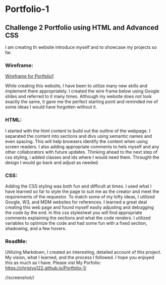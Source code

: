 # Portfolio-1

## Challenge 2 Portfolio using HTML and Advanced CSS

I am creating th website introduce myself and to showcase my projects so far.



### Wireframe:

[Wireframe for Portfolio1](/assets/images/Google%20Slide%20Mockup.png)

While creating this website, I have been to utilize many new skills and implement them appropriately.  I created the wire frame below using Google slides and referred to it many times.  Although my website does not look exactly the same, it gave me the perfect starting point and reminded me of some ideas I would have forgotten without it.

### HTML:

I started with the html content to build out the outline of the webpage.  I separated the content into sections and divs using semantic names and even spacing. This will help browsers identify the content when using screen readers.  I also adding appropriate comments to hels myself and any other collaborators with future updates. Thinking ahead to the next step of css styling, i added classes and ids where I would need them.  Throught the design I would go back and adjust as needed.  

### CSS:

Adding the CSS styling was both fun and difficult at times.  I used what I have learned so far to style the page to suit me as the creator and meet the requirements of the requestor.  To match some of my lofty ideas, I utilized Google, W3, and MDM websites for references.  I learned a great deal creating this web page and found myself easily adjusting and debugging the code by the end.  In this css stylesheet you will find appropriate comments explaining the sections and what the code renders.  I utilized variables to optimize the code and had some fun with a fixed  section, shadowing, and a few hovers.

### ReadMe:

Utilizing Markdown, I created an interesting, detailed account of this project.  My vision, what I learned, and the process I followed.  I hope you enjoyed this as much as I have.  Please vist My Porfolio: https://christys122.github.io/Portfolio-1/

//screenshot//



